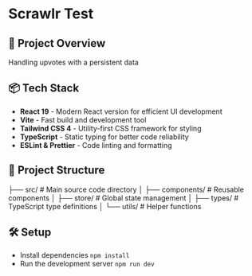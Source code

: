 # Scrawlr Test

## 🚀 Project Overview
Handling upvotes with a persistent data

## 📦 Tech Stack
- **React 19** - Modern React version for efficient UI development
- **Vite** - Fast build and development tool
- **Tailwind CSS 4** - Utility-first CSS framework for styling
- **TypeScript** - Static typing for better code reliability
- **ESLint & Prettier** - Code linting and formatting

## 📂 Project Structure
├── src/ # Main source code directory 
│ ├── components/ # Reusable components 
│ ├── store/ # Global state management
│ ├── types/ # TypeScript type definitions 
│ └── utils/ # Helper functions

## 🛠 Setup
- Install dependencies `npm install`
- Run the development server `npm run dev`
